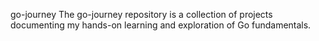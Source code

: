 go-journey
The go-journey repository is a collection of projects documenting my hands-on learning and exploration of Go fundamentals.